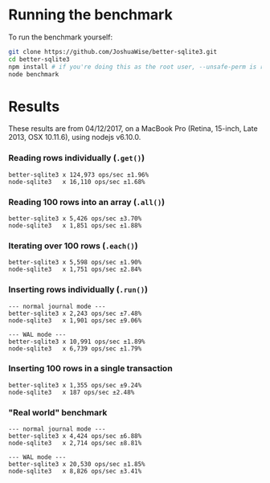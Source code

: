 # Running the benchmark

To run the benchmark yourself:
```bash
git clone https://github.com/JoshuaWise/better-sqlite3.git
cd better-sqlite3
npm install # if you're doing this as the root user, --unsafe-perm is required
node benchmark
```

# Results

These results are from 04/12/2017, on a MacBook Pro (Retina, 15-inch, Late 2013, OSX 10.11.6), using nodejs v6.10.0.

### Reading rows individually (`.get()`)
```
better-sqlite3 x 124,973 ops/sec ±1.96%
node-sqlite3   x 16,110 ops/sec ±1.68%
```

### Reading 100 rows into an array (`.all()`)
```
better-sqlite3 x 5,426 ops/sec ±3.70%
node-sqlite3   x 1,851 ops/sec ±1.88%
```

### Iterating over 100 rows (`.each()`)
```
better-sqlite3 x 5,598 ops/sec ±1.90%
node-sqlite3   x 1,751 ops/sec ±2.84%
```

### Inserting rows individually (`.run()`)
```
--- normal journal mode ---
better-sqlite3 x 2,243 ops/sec ±7.48%
node-sqlite3   x 1,901 ops/sec ±9.06%

--- WAL mode ---
better-sqlite3 x 10,991 ops/sec ±1.89%
node-sqlite3   x 6,739 ops/sec ±1.79%
```

### Inserting 100 rows in a single transaction
```
better-sqlite3 x 1,355 ops/sec ±9.24%
node-sqlite3   x 187 ops/sec ±2.48%
```

### "Real world" benchmark
```
--- normal journal mode ---
better-sqlite3 x 4,424 ops/sec ±6.88%
node-sqlite3   x 2,714 ops/sec ±8.81%

--- WAL mode ---
better-sqlite3 x 20,530 ops/sec ±1.85%
node-sqlite3   x 8,826 ops/sec ±3.41%
```
